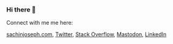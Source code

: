### Hi there 👋

Connect with me me here:

[sachinjoseph.com](sachinjoseph.com), [Twitter](https://twitter.com/sachinjoseph), [Stack Overflow](https://stackoverflow.com/users/1724702/sachin-joseph), <a rel="me" href="https://hachyderm.io/@sachinjoseph">Mastodon<a>, [LinkedIn](https://linkedin.com/in/sachinjoseph)
<!--
**sachinjoseph/sachinjoseph** is a ✨ _special_ ✨ repository because its `README.md` (this file) appears on your GitHub profile.

Here are some ideas to get you started:

- 🔭 I’m currently working on ...
- 🌱 I’m currently learning ...
- 👯 I’m looking to collaborate on ...
- 🤔 I’m looking for help with ...
- 💬 Ask me about ...
- 📫 How to reach me: ...
- 😄 Pronouns: ...
- ⚡ Fun fact: ...
-->
